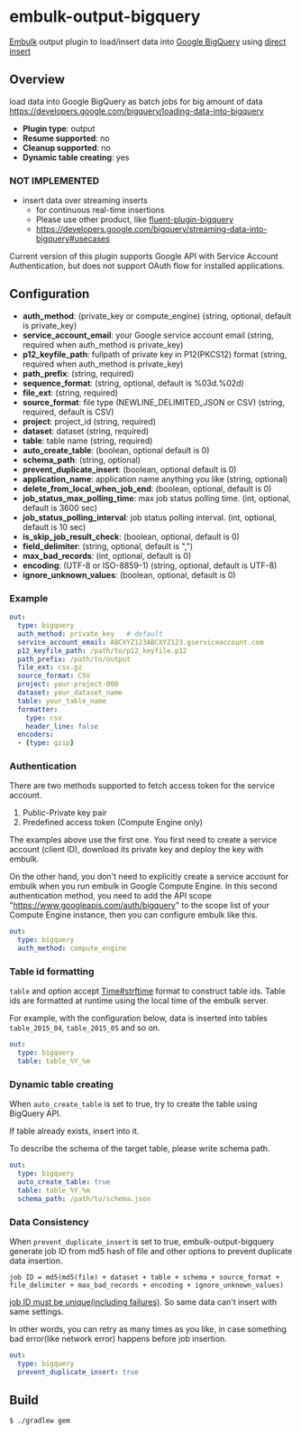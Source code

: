 
# embulk-output-bigquery

[Embulk](https://github.com/embulk/embulk/) output plugin to load/insert data into [Google BigQuery](https://cloud.google.com/bigquery/) using [direct insert](https://cloud.google.com/bigquery/loading-data-into-bigquery#loaddatapostrequest)

## Overview

load data into Google BigQuery as batch jobs for big amount of data
https://developers.google.com/bigquery/loading-data-into-bigquery

* **Plugin type**: output
* **Resume supported**: no
* **Cleanup supported**: no
* **Dynamic table creating**: yes

### NOT IMPLEMENTED 
* insert data over streaming inserts
  * for continuous real-time insertions
  * Please use other product, like [fluent-plugin-bigquery](https://github.com/kaizenplatform/fluent-plugin-bigquery)
  * https://developers.google.com/bigquery/streaming-data-into-bigquery#usecases

Current version of this plugin supports Google API with Service Account Authentication, but does not support
OAuth flow for installed applications.

## Configuration

- **auth_method**: (private_key or compute_engine) (string, optional, default is private_key)
- **service_account_email**: your Google service account email (string, required when auth_method is private_key)
- **p12_keyfile_path**: fullpath of private key in P12(PKCS12) format (string, required when auth_method is private_key)
- **path_prefix**: (string, required)
- **sequence_format**: (string, optional, default is %03d.%02d)
- **file_ext**: (string, required)
- **source_format**: file type (NEWLINE_DELIMITED_JSON or CSV) (string, required, default is CSV)
- **project**: project_id (string, required)
- **dataset**: dataset (string, required)
- **table**: table name (string, required)
- **auto_create_table**: (boolean, optional default is 0)
- **schema_path**: (string, optional)
- **prevent_duplicate_insert**: (boolean, optional default is 0)
- **application_name**: application name anything you like (string, optional)
- **delete_from_local_when_job_end**: (boolean, optional, default is 0)
- **job_status_max_polling_time**: max job status polling time. (int, optional, default is 3600 sec)
- **job_status_polling_interval**: job status polling interval. (int, optional, default is 10 sec)
- **is_skip_job_result_check**: (boolean, optional, default is 0)
- **field_delimiter**: (string, optional, default is ",")
- **max_bad_records**: (int, optional, default is 0)
- **encoding**: (UTF-8 or ISO-8859-1) (string, optional, default is UTF-8)
- **ignore_unknown_values**: (boolean, optional, default is 0)

### Example

```yaml
out:
  type: bigquery
  auth_method: private_key   # default
  service_account_email: ABCXYZ123ABCXYZ123.gserviceaccount.com
  p12_keyfile_path: /path/to/p12_keyfile.p12
  path_prefix: /path/to/output
  file_ext: csv.gz
  source_format: CSV
  project: your-project-000
  dataset: your_dataset_name
  table: your_table_name
  formatter:
    type: csv
    header_line: false
  encoders:
  - {type: gzip}
```

### Authentication

There are two methods supported to fetch access token for the service account.

1. Public-Private key pair
2. Predefined access token (Compute Engine only)

The examples above use the first one.  You first need to create a service account (client ID),
download its private key and deploy the key with embulk.

On the other hand, you don't need to explicitly create a service account for embulk when you
run embulk in Google Compute Engine.  In this second authentication method, you need to
add the API scope "https://www.googleapis.com/auth/bigquery" to the scope list of your
Compute Engine instance, then you can configure embulk like this.

```yaml
out:
  type: bigquery
  auth_method: compute_engine
```

### Table id formatting

`table` and option accept [Time#strftime](http://ruby-doc.org/core-1.9.3/Time.html#method-i-strftime)
format to construct table ids.
Table ids are formatted at runtime
using the local time of the embulk server.

For example, with the configuration below,
data is inserted into tables `table_2015_04`, `table_2015_05` and so on.

```yaml
out:
  type: bigquery
  table: table_%Y_%m
```

### Dynamic table creating

When `auto_create_table` is set to true, try to create the table using BigQuery API.

If table already exists, insert into it.

To describe the schema of the target table, please write schema path.


```yaml
out:
  type: bigquery
  auto_create_table: true
  table: table_%Y_%m
  schema_path: /path/to/schema.json
```

### Data Consistency

When `prevent_duplicate_insert` is set to true, embulk-output-bigquery generate job ID from md5 hash of file  and other options to prevent duplicate data insertion.

`job ID = md5(md5(file) + dataset + table + schema + source_format + file_delimiter + max_bad_records + encoding + ignore_unknown_values)`

[job ID must be unique(including failures)](https://cloud.google.com/bigquery/loading-data-into-bigquery#consistency). So same data can't insert with same settings.

In other words, you can retry as many times as you like, in case something bad error(like network error) happens before job insertion.

```yaml
out:
  type: bigquery
  prevent_duplicate_insert: true
```

## Build

```
$ ./gradlew gem
```
